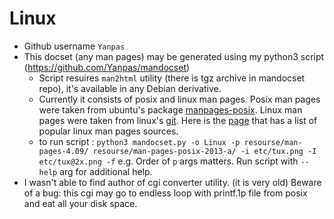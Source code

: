 Linux
=======================

* Github username `Yanpas`
* This docset (any man pages) may be generated using my python3 script (https://github.com/Yanpas/mandocset)
  * Script resuires `man2html` utility (there is tgz archive in mandocset repo), it's available in any Debian derivative.
  * Currently it consists of posix and linux man pages. Posix man pages were taken from ubuntu's package [manpages-posix](https://launchpad.net/ubuntu/+source/manpages-posix). Linux man pages were taken from linux's [git](https://www.kernel.org/doc/man-pages/). Here is the [page](http://man7.org/linux/man-pages/dir_by_project.html) that has a list of popular linux man pages sources.
  * to run script : `python3 mandocset.py -o Linux -p resourse/man-pages-4.09/ resourse/man-pages-posix-2013-a/ -i etc/tux.png -I etc/tux@2x.png -f` e.g. Order of `p` args matters. Run script with `--help` arg for additional help.
* I wasn't able to find author of cgi converter utility. (it is very old) Beware of a bug: this cgi may go to endless loop with printf.1p file from posix and eat all your disk space.

